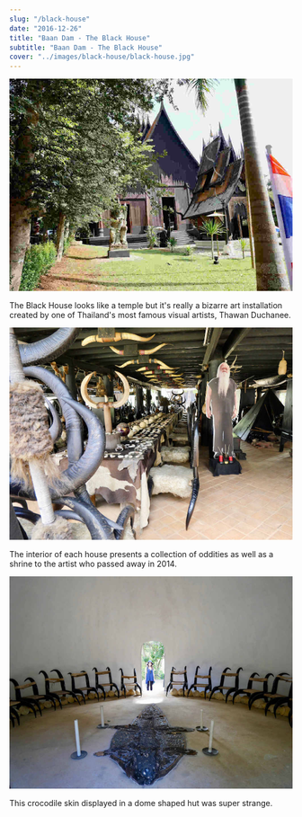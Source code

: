 ```yaml
---
slug: "/black-house"
date: "2016-12-26"
title: "Baan Dam - The Black House"
subtitle: "Baan Dam - The Black House"
cover: "../images/black-house/black-house.jpg"
---
```

<div>

![black-house](../images/black-house/black-house.jpg)

The Black House looks like a temple but it's really a bizarre art installation created by one of Thailand's most famous visual artists, Thawan Duchanee. 

</div>
<div>

 ![dinner-table](../images/black-house/dinner-table.jpg)
 
The interior of each house presents a collection of oddities as well as a shrine to the artist who passed away in 2014.

 </div>
<div>

 ![crocodile-skin](../images/black-house/crocodile.jpg)

This crocodile skin displayed in a dome shaped hut was super strange. 

 </div>